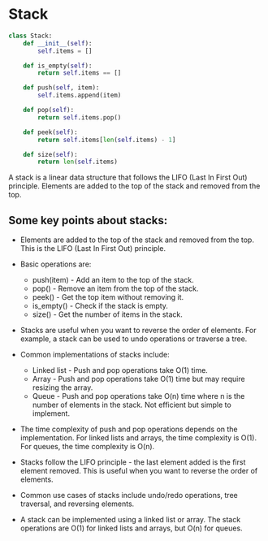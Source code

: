 # Stack
```py
class Stack:
    def __init__(self):
        self.items = []

    def is_empty(self):
        return self.items == []

    def push(self, item):
        self.items.append(item)

    def pop(self):
        return self.items.pop()

    def peek(self):
        return self.items[len(self.items) - 1]

    def size(self):
        return len(self.items)
```

A stack is a linear data structure that follows the LIFO (Last In First Out) principle. Elements are added to the top of the stack and removed from the top.

## Some key points about stacks:

- Elements are added to the top of the stack and removed from the top. This is the LIFO (Last In First Out) principle.

- Basic operations are:
    - push(item) - Add an item to the top of the stack.
    - pop() - Remove an item from the top of the stack.
    - peek() - Get the top item without removing it.
    - is_empty() - Check if the stack is empty.
    - size() - Get the number of items in the stack.

- Stacks are useful when you want to reverse the order of elements. For example, a stack can be used to undo operations or traverse a tree.

- Common implementations of stacks include:
    - Linked list - Push and pop operations take O(1) time.
    - Array - Push and pop operations take O(1) time but may require resizing the array.
    - Queue - Push and pop operations take O(n) time where n is the number of elements in the stack. Not efficient but simple to implement.

- The time complexity of push and pop operations depends on the implementation. For linked lists and arrays, the time complexity is O(1). For queues, the time complexity is O(n).

- Stacks follow the LIFO principle - the last element added is the first element removed. This is useful when you want to reverse the order of elements.

- Common use cases of stacks include undo/redo operations, tree traversal, and reversing elements.

- A stack can be implemented using a linked list or array. The stack operations are O(1) for linked lists and arrays, but O(n) for queues.